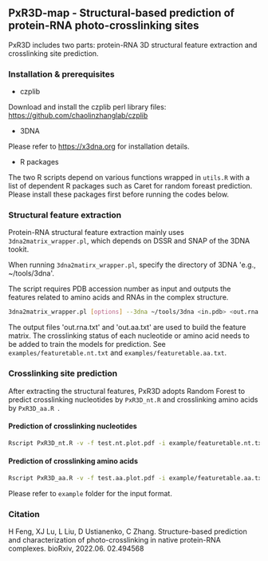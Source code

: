 ## PxR3D-map - Structural-based prediction of protein-RNA photo-crosslinking sites

PxR3D includes two parts: protein-RNA 3D structural feature extraction and crosslinking site prediction.

### Installation & prerequisites

- czplib

Download and install the czplib perl library files: https://github.com/chaolinzhanglab/czplib

- 3DNA

Please refer to https://x3dna.org for installation details.


- R packages

The two R scripts depend on various functions wrapped in `utils.R` with a list of dependent R packages such as Caret for random foreast prediction. Please install these packages first before running the codes below.

### Structural feature extraction
Protein-RNA structural feature extraction mainly uses `3dna2matrix_wrapper.pl`, which depends on DSSR and SNAP of the 3DNA tookit. 

When running `3dna2matirx_wrapper.pl`, specify the directory of 3DNA 'e.g., ~/tools/3dna'. 

The script requires PDB accession number as input and outputs the features related to amino acids and RNAs in the complex structure. 

```sh
3dna2matrix_wrapper.pl [options] --3dna ~/tools/3dna <in.pdb> <out.rna.txt> <out.aa.txt>
```

The output files 'out.rna.txt' and 'out.aa.txt' are used to build the feature matrix. The crosslinking status of each nucleotide or amino acid needs to be added to train the models for prediction. See `examples/featuretable.nt.txt` and `examples/featuretable.aa.txt`.

### Crosslinking site prediction
After extracting the structural features, PxR3D adopts Random Forest to predict crosslinking nucleotides by `PxR3D_nt.R` and crosslinking amino acids by `PxR3D_aa.R `.

#### Prediction of crosslinking nucleotides
    
```sh
Rscript PxR3D_nt.R -v -f test.nt.plot.pdf -i example/featuretable.nt.txt -o test.nt.model.Rds
```

#### Prediction of crosslinking amino acids
   
```sh
Rscript PxR3D_aa.R -v -f test.aa.plot.pdf -i example/featuretable.aa.txt -o test.aa.model.Rds
```

Please refer to `example` folder for the input format. 

### Citation
H Feng, XJ Lu, L Liu, D Ustianenko, C Zhang. Structure-based prediction and characterization of photo-crosslinking in native protein-RNA complexes. bioRxiv,  2022.06. 02.494568
